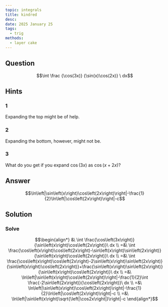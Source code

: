 ```yaml
---
topic: integrals
title: kindred
desc: 
date: 2025 January 25
tags:
  - trig
methods:
  - layer cake
---
```



## Question
```math
\int
  \frac
    {\cos(3x)}
    {\sin(x)\cos(2x)}
\ dx
```


## Hints

### 1
Expanding the top might be of help.

### 2
Expanding the bottom, however, might not be.

### 3
What do you get if you expand $\cos(3x)$ as $\cos(x+2x)$?


## Answer
```math
\ln\left|\sin\left(x\right)\cos\left(2x\right)\right|-\frac{1}{2}\ln\left|\cos\left(2x\right)\right|-c
```


## Solution

### Solve
```math
\begin{align*}
  &\ \int \frac{\cos\left(3x\right)}{\sin\left(x\right)\cos\left(2x\right)}\ dx
  \\ =&\ \int \frac{\cos\left(x\right)\cos\left(2x\right)-\sin\left(x\right)\sin\left(2x\right)}{\sin\left(x\right)\cos\left(2x\right)}\ dx
  \\ =&\ \int \frac{\cos\left(x\right)\cos\left(2x\right)-2\sin\left(x\right)\sin\left(2x\right)}{\sin\left(x\right)\cos\left(2x\right)}+\frac{\sin\left(x\right)\sin\left(2x\right)}{\sin\left(x\right)\cos\left(2x\right)}\ dx
  \\ =&\ \ln\left|\sin\left(x\right)\cos\left(2x\right)\right|-\frac{1}{2}\int \frac{-2\sin\left(2x\right)}{\cos\left(2x\right)}\ dx
  \\ =&\ \ln\left|\sin\left(x\right)\cos\left(2x\right)\right|-\frac{1}{2}\ln\left|\cos\left(2x\right)\right|-c
  \\ =&\ \ln\left|\sin\left(x\right)\sqrt{\left|\cos2x\right|}\right|-c
\end{align*}
```
